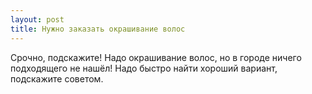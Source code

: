 ```yaml
---
layout: post 
title: Нужно заказать окрашивание волос 
--- 
```

Срочно, подскажите! Надо окрашивание волос, но в городе ничего подходящего не нашёл! Надо быстро найти хороший вариант, подскажите советом.